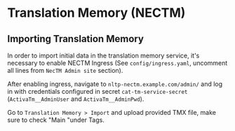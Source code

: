 # Translation Memory (NECTM)

## Importing Translation Memory

In order to import initial data in the translation memory service, it's necessary to enable NECTM Ingress (See `config/ingress.yaml`, uncomment all lines from `NecTM Admin site` section).

After enabling ingress, navigate to `nltp-nectm.example.com/admin/` and log in with credentials configured in secret `cat-tm-service-secret` (`ActivaTm__AdminUser` and `ActivaTm__AdminPwd`).

Go to `Translation Memory > Import` and upload provided TMX file, make sure to check "Main "under Tags.
